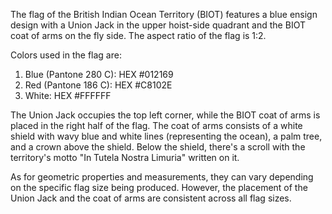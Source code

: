The flag of the British Indian Ocean Territory (BIOT) features a blue ensign design with a Union Jack in the upper hoist-side quadrant and the BIOT coat of arms on the fly side. The aspect ratio of the flag is 1:2.

Colors used in the flag are:
1. Blue (Pantone 280 C): HEX #012169
2. Red (Pantone 186 C): HEX #C8102E
3. White: HEX #FFFFFF

The Union Jack occupies the top left corner, while the BIOT coat of arms is placed in the right half of the flag. The coat of arms consists of a white shield with wavy blue and white lines (representing the ocean), a palm tree, and a crown above the shield. Below the shield, there's a scroll with the territory's motto "In Tutela Nostra Limuria" written on it.

As for geometric properties and measurements, they can vary depending on the specific flag size being produced. However, the placement of the Union Jack and the coat of arms are consistent across all flag sizes.
